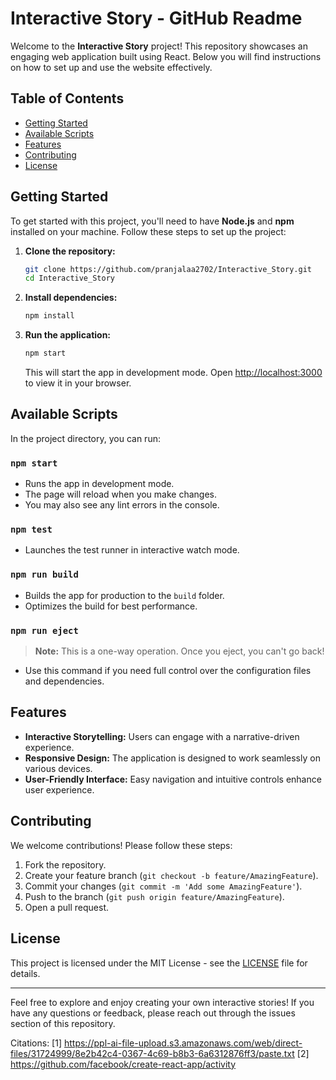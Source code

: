 # Interactive Story - GitHub Readme

Welcome to the **Interactive Story** project! This repository showcases an engaging web application built using React. Below you will find instructions on how to set up and use the website effectively.

## Table of Contents

- [Getting Started](#getting-started)
- [Available Scripts](#available-scripts)
- [Features](#features)
- [Contributing](#contributing)
- [License](#license)

## Getting Started

To get started with this project, you'll need to have **Node.js** and **npm** installed on your machine. Follow these steps to set up the project:

1. **Clone the repository:**
   ```bash
   git clone https://github.com/pranjalaa2702/Interactive_Story.git
   cd Interactive_Story
   ```

2. **Install dependencies:**
   ```bash
   npm install
   ```

3. **Run the application:**
   ```bash
   npm start
   ```
   This will start the app in development mode. Open [http://localhost:3000](http://localhost:3000) to view it in your browser.

## Available Scripts

In the project directory, you can run:

### `npm start`

- Runs the app in development mode.
- The page will reload when you make changes.
- You may also see any lint errors in the console.

### `npm test`

- Launches the test runner in interactive watch mode.

### `npm run build`

- Builds the app for production to the `build` folder.
- Optimizes the build for best performance.

### `npm run eject`

> **Note:** This is a one-way operation. Once you eject, you can't go back!

- Use this command if you need full control over the configuration files and dependencies.

## Features

- **Interactive Storytelling:** Users can engage with a narrative-driven experience.
- **Responsive Design:** The application is designed to work seamlessly on various devices.
- **User-Friendly Interface:** Easy navigation and intuitive controls enhance user experience.

## Contributing

We welcome contributions! Please follow these steps:

1. Fork the repository.
2. Create your feature branch (`git checkout -b feature/AmazingFeature`).
3. Commit your changes (`git commit -m 'Add some AmazingFeature'`).
4. Push to the branch (`git push origin feature/AmazingFeature`).
5. Open a pull request.

## License

This project is licensed under the MIT License - see the [LICENSE](LICENSE) file for details.

---

Feel free to explore and enjoy creating your own interactive stories! If you have any questions or feedback, please reach out through the issues section of this repository.

Citations:
[1] https://ppl-ai-file-upload.s3.amazonaws.com/web/direct-files/31724999/8e2b42c4-0367-4c69-b8b3-6a6312876ff3/paste.txt
[2] https://github.com/facebook/create-react-app/activity

